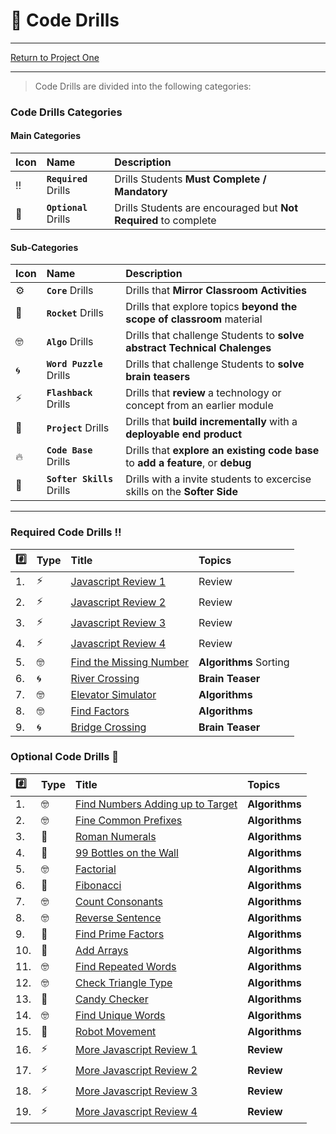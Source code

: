 # :dart: Code Drills

<hr> 

[Return to Project One](../../../README.md#project-one)

<hr>

> Code Drills are divided into the following categories: 

### Code Drills Categories

#### **Main Categories**

| Icon | Name | Description |
|:--|:--|:--|
| :bangbang:  | **`Required`** Drills  | Drills Students **Must Complete / Mandatory** |
| :diamond_shape_with_a_dot_inside:  | **`Optional`** Drills  | Drills Students are encouraged but **Not Required** to complete |

#### **Sub-Categories**

| Icon | Name | Description |
|:--|:--|:--|
| :gear:  | **`Core`** Drills  | Drills that **Mirror Classroom Activities**|
| :rocket:  | **`Rocket`** Drills  | Drills that explore topics **beyond the scope of classroom** material  |
| :nerd_face: | **`Algo`** Drills  | Drills that challenge Students to **solve abstract Technical Chalenges** |
| :cyclone: | **`Word Puzzle`** Drills  | Drills that challenge Students to **solve brain teasers**  |
|  :zap: | **`Flashback`** Drills  | Drills that **review** a technology or concept from an earlier module  |
| :triangular_flag_on_post: | **`Project`** Drills  | Drills that **build incrementally** with a **deployable end product** |
| :fire:  | **`Code Base`** Drills  | Drills that **explore an existing code base** to **add a feature**, or **debug** |
| :radio_button: | **`Softer Skills`** Drills  | Drills with a invite students to excercise skills on the **Softer Side** |

<hr> 

### Required Code Drills :bangbang:
| :hash: | Type | Title | Topics|
| :-- | :-- | :-- |:-- |
| 1. | :zap: | [Javascript Review 1](./00-required-code-drills/01-flash-js-review-1) | Review
| 2. | :zap: | [Javascript Review 2](./00-required-code-drills/02-flash-js-review-2) | Review
| 3. | :zap: | [Javascript Review 3](./00-required-code-drills/03-flash-js-review-3) | Review
| 4. | :zap: | [Javascript Review 4](./00-required-code-drills/04-flash-js-review-4) | Review
| 5. | :nerd_face: | [Find the Missing Number](./00-required-code-drills/05-algo-missing-number) | **Algorithms** Sorting
| 6. | :cyclone: | [River Crossing](./00-required-code-drills/06-brain-river-crossing) | **Brain Teaser**
| 7. | :nerd_face: | [Elevator Simulator](./00-required-code-drills/07-algo-elevator) | **Algorithms**
| 8. | :nerd_face: | [Find Factors](./00-required-code-drills/08-algo-factors) | **Algorithms**
| 9. | :cyclone: | [Bridge Crossing](./00-required-code-drills/09-brain-bridge-crossing) | **Brain Teaser**




###  Optional Code Drills :diamond_shape_with_a_dot_inside:

| :hash: | Type | Title | Topics|
| :-- | :-- | :-- |:-- |
| 1. | :nerd_face: | [Find Numbers Adding up to Target](./01-optional-code-drills/01-algo-array-sums) | **Algorithms**
| 2. | :nerd_face: | [Fine Common Prefixes](./01-optional-code-drills/02-algo-common-chars) | **Algorithms**
| 3. | :rocket: | [Roman Numerals](./01-optional-code-drills/03-rock-roman-numerals) | **Algorithms**
| 4. | :triangular_flag_on_post: | [99 Bottles on the Wall](./01-optional-code-drills/04-proj-99-bottles) | **Algorithms**
| 5. | :nerd_face: | [Factorial](./01-optional-code-drills/05-algo-factorial) | **Algorithms**
| 6. | :rocket: | [Fibonacci](./01-optional-code-drills/06-rock-fibonacci) | **Algorithms**
| 7. | :nerd_face: | [Count Consonants](./01-optional-code-drills/07-algo-count-consonants) | **Algorithms**
| 8. | :nerd_face: | [Reverse Sentence](./01-optional-code-drills/08-algo-reversing-sentence) | **Algorithms**
| 9. | :rocket: | [Find Prime Factors](./01-optional-code-drills/09-rock-prime-factors) | **Algorithms**
| 10. | :rocket: | [Add Arrays](./01-optional-code-drills/10-rock-array-combining) | **Algorithms**
| 11. | :nerd_face: | [Find Repeated Words](./01-optional-code-drills/11-algo-repeated-strings) | **Algorithms**
| 12. | :nerd_face: | [Check Triangle Type](./01-optional-code-drills/12-algo-triangle-checker) | **Algorithms**
| 13. | :rocket: | [Candy Checker](./01-optional-code-drills/13-rock-string-comparison) | **Algorithms**
| 14. | :nerd_face: | [Find Unique Words](./01-optional-code-drills/14-algo-unique-words) | **Algorithms**
| 15. | :rocket: | [Robot Movement](./01-optional-code-drills/15-rock-robot-movement) | **Algorithms**
| 16. | :zap: | [More Javascript Review 1](./01-optional-code-drills/16-flash-js-review-5) | **Review**
| 17. | :zap: | [More Javascript Review 2](./01-optional-code-drills/17-flash-js-review-6) | **Review**
| 18. | :zap: | [More Javascript Review 3](./01-optional-code-drills/18-flash-js-review-7) | **Review**
| 19. | :zap: | [More Javascript Review 4](./01-optional-code-drills/19-flash-js-review-8) | **Review**